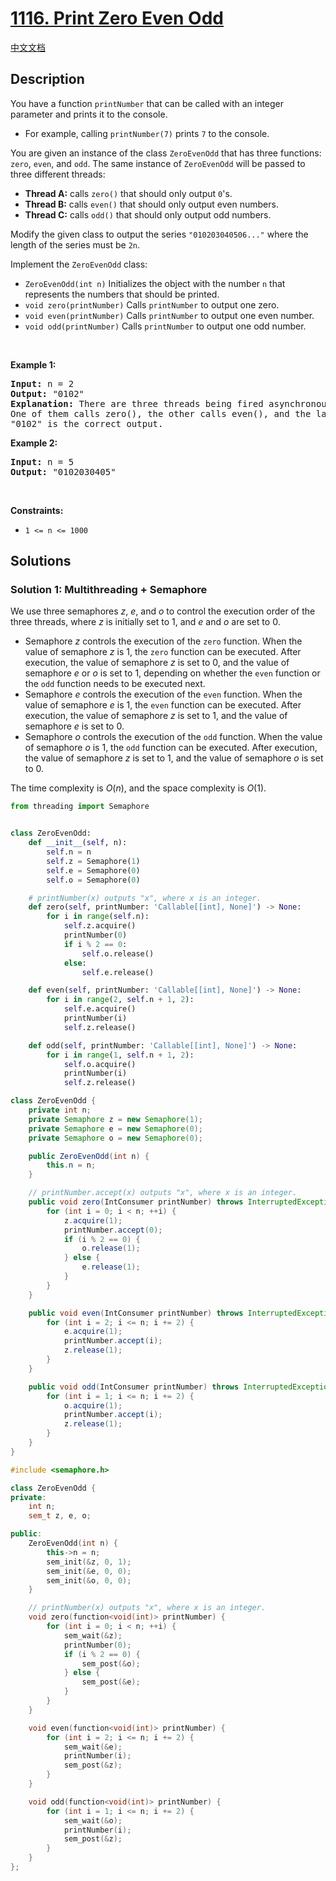 # [1116. Print Zero Even Odd](https://leetcode.com/problems/print-zero-even-odd)

[中文文档](/solution/1100-1199/1116.Print%20Zero%20Even%20Odd/README.md)

## Description

<p>You have a function <code>printNumber</code> that can be called with an integer parameter and prints it to the console.</p>

<ul>
	<li>For example, calling <code>printNumber(7)</code> prints <code>7</code> to the console.</li>
</ul>

<p>You are given an instance of the class <code>ZeroEvenOdd</code> that has three functions: <code>zero</code>, <code>even</code>, and <code>odd</code>. The same instance of <code>ZeroEvenOdd</code> will be passed to three different threads:</p>

<ul>
	<li><strong>Thread A:</strong> calls <code>zero()</code> that should only output <code>0</code>&#39;s.</li>
	<li><strong>Thread B:</strong> calls <code>even()</code> that should only output even numbers.</li>
	<li><strong>Thread C:</strong> calls <code>odd()</code> that should only output odd numbers.</li>
</ul>

<p>Modify the given class to output the series <code>&quot;010203040506...&quot;</code> where the length of the series must be <code>2n</code>.</p>

<p>Implement the <code>ZeroEvenOdd</code> class:</p>

<ul>
	<li><code>ZeroEvenOdd(int n)</code> Initializes the object with the number <code>n</code> that represents the numbers that should be printed.</li>
	<li><code>void zero(printNumber)</code> Calls <code>printNumber</code> to output one zero.</li>
	<li><code>void even(printNumber)</code> Calls <code>printNumber</code> to output one even number.</li>
	<li><code>void odd(printNumber)</code> Calls <code>printNumber</code> to output one odd number.</li>
</ul>

<p>&nbsp;</p>
<p><strong class="example">Example 1:</strong></p>

<pre>
<strong>Input:</strong> n = 2
<strong>Output:</strong> &quot;0102&quot;
<strong>Explanation:</strong> There are three threads being fired asynchronously.
One of them calls zero(), the other calls even(), and the last one calls odd().
&quot;0102&quot; is the correct output.
</pre>

<p><strong class="example">Example 2:</strong></p>

<pre>
<strong>Input:</strong> n = 5
<strong>Output:</strong> &quot;0102030405&quot;
</pre>

<p>&nbsp;</p>
<p><strong>Constraints:</strong></p>

<ul>
	<li><code>1 &lt;= n &lt;= 1000</code></li>
</ul>

## Solutions

### Solution 1: Multithreading + Semaphore

We use three semaphores $z$, $e$, and $o$ to control the execution order of the three threads, where $z$ is initially set to $1$, and $e$ and $o$ are set to $0$.

-   Semaphore $z$ controls the execution of the `zero` function. When the value of semaphore $z$ is $1$, the `zero` function can be executed. After execution, the value of semaphore $z$ is set to $0$, and the value of semaphore $e$ or $o$ is set to $1$, depending on whether the `even` function or the `odd` function needs to be executed next.
-   Semaphore $e$ controls the execution of the `even` function. When the value of semaphore $e$ is $1$, the `even` function can be executed. After execution, the value of semaphore $z$ is set to $1$, and the value of semaphore $e$ is set to $0$.
-   Semaphore $o$ controls the execution of the `odd` function. When the value of semaphore $o$ is $1$, the `odd` function can be executed. After execution, the value of semaphore $z$ is set to $1$, and the value of semaphore $o$ is set to $0$.

The time complexity is $O(n)$, and the space complexity is $O(1)$.

<!-- tabs:start -->

```python
from threading import Semaphore


class ZeroEvenOdd:
    def __init__(self, n):
        self.n = n
        self.z = Semaphore(1)
        self.e = Semaphore(0)
        self.o = Semaphore(0)

    # printNumber(x) outputs "x", where x is an integer.
    def zero(self, printNumber: 'Callable[[int], None]') -> None:
        for i in range(self.n):
            self.z.acquire()
            printNumber(0)
            if i % 2 == 0:
                self.o.release()
            else:
                self.e.release()

    def even(self, printNumber: 'Callable[[int], None]') -> None:
        for i in range(2, self.n + 1, 2):
            self.e.acquire()
            printNumber(i)
            self.z.release()

    def odd(self, printNumber: 'Callable[[int], None]') -> None:
        for i in range(1, self.n + 1, 2):
            self.o.acquire()
            printNumber(i)
            self.z.release()
```

```java
class ZeroEvenOdd {
    private int n;
    private Semaphore z = new Semaphore(1);
    private Semaphore e = new Semaphore(0);
    private Semaphore o = new Semaphore(0);

    public ZeroEvenOdd(int n) {
        this.n = n;
    }

    // printNumber.accept(x) outputs "x", where x is an integer.
    public void zero(IntConsumer printNumber) throws InterruptedException {
        for (int i = 0; i < n; ++i) {
            z.acquire(1);
            printNumber.accept(0);
            if (i % 2 == 0) {
                o.release(1);
            } else {
                e.release(1);
            }
        }
    }

    public void even(IntConsumer printNumber) throws InterruptedException {
        for (int i = 2; i <= n; i += 2) {
            e.acquire(1);
            printNumber.accept(i);
            z.release(1);
        }
    }

    public void odd(IntConsumer printNumber) throws InterruptedException {
        for (int i = 1; i <= n; i += 2) {
            o.acquire(1);
            printNumber.accept(i);
            z.release(1);
        }
    }
}
```

```cpp
#include <semaphore.h>

class ZeroEvenOdd {
private:
    int n;
    sem_t z, e, o;

public:
    ZeroEvenOdd(int n) {
        this->n = n;
        sem_init(&z, 0, 1);
        sem_init(&e, 0, 0);
        sem_init(&o, 0, 0);
    }

    // printNumber(x) outputs "x", where x is an integer.
    void zero(function<void(int)> printNumber) {
        for (int i = 0; i < n; ++i) {
            sem_wait(&z);
            printNumber(0);
            if (i % 2 == 0) {
                sem_post(&o);
            } else {
                sem_post(&e);
            }
        }
    }

    void even(function<void(int)> printNumber) {
        for (int i = 2; i <= n; i += 2) {
            sem_wait(&e);
            printNumber(i);
            sem_post(&z);
        }
    }

    void odd(function<void(int)> printNumber) {
        for (int i = 1; i <= n; i += 2) {
            sem_wait(&o);
            printNumber(i);
            sem_post(&z);
        }
    }
};
```

<!-- tabs:end -->

<!-- end -->

